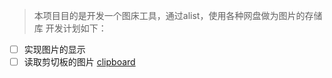 > 本项目目的是开发一个图床工具，通过alist，使用各种网盘做为图片的存储库
开发计划如下：
- [ ] 实现图片的显示
- [ ] 读取剪切板的图片 [clipboard](https://pkg.go.dev/golang.design/x/clipboard)